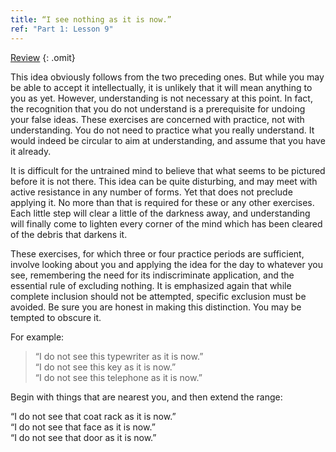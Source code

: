 ```yaml
---
title: “I see nothing as it is now.”
ref: "Part 1: Lesson 9"
---
```


<a class="hide-review" href="/acim/workbook/l052/#l009">Review</a>
{: .omit}

This idea obviously follows from the two preceding ones. But while you
may be able to accept it intellectually, it is unlikely that it will
mean anything to you as yet. However, understanding is not necessary at
this point. In fact, the recognition that you do not understand is a
prerequisite for undoing your false ideas. These exercises are concerned
with practice, not with understanding. You do not need to practice what
you really understand. It would indeed be circular to aim at
understanding, and assume that you have it already.

It is difficult for the untrained mind to believe that what seems to be
pictured before it is not there. This idea can be quite disturbing, and
may meet with active resistance in any number of forms. Yet that does not
preclude applying it. No more than that is required for these or any
other exercises. Each little step will clear a little of the darkness
away, and understanding will finally come to lighten every corner of the
mind which has been cleared of the debris that darkens it.

These exercises, for which three or four practice periods are
sufficient, involve looking about you and applying the idea for the day
to whatever you see, remembering the need for its indiscriminate
application, and the essential rule of excluding nothing. It is
emphasized again that while complete inclusion should not be attempted,
specific exclusion must be avoided. Be sure you are honest in making
this distinction. You may be tempted to obscure it.

For example:

> “I do not see this typewriter as it is now.”<br/>
> “I do not see this key as it is now.”<br/>
> “I do not see this telephone as it is now.”

Begin with things that are nearest you, and then extend the range:

“I do not see that coat rack as it is now.”<br/>
“I do not see that face as it is now.”<br/>
“I do not see that door as it is now.”

